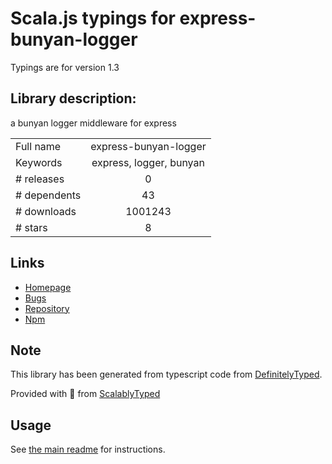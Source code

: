 
# Scala.js typings for express-bunyan-logger

Typings are for version 1.3

## Library description:
a bunyan logger middleware for express

|                    |                 |
| ------------------ | :-------------: |
| Full name          | express-bunyan-logger |
| Keywords           | express, logger, bunyan |
| # releases         | 0 |
| # dependents       | 43 |
| # downloads        | 1001243 |
| # stars            | 8 |

## Links
- [Homepage](https://github.com/villadora/express-bunyan-logger#readme)
- [Bugs](https://github.com/villadora/express-bunyan-logger/issues)
- [Repository](https://github.com/villadora/express-bunyan-logger)
- [Npm](https://www.npmjs.com/package/express-bunyan-logger)
    


## Note
This library has been generated from typescript code from [DefinitelyTyped](https://definitelytyped.org).

Provided with :purple_heart: from [ScalablyTyped](https://github.com/oyvindberg/ScalablyTyped)

## Usage
See [the main readme](../../readme.md) for instructions.


